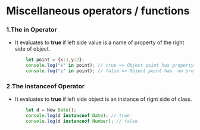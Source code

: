 # Miscellaneous operators / functions

### **1.The in Operator**
- It evaluates to **true** if left side value is a name of property of the right side of object.
    ```Javascript
        let point = {x:1,y:2};
        console.log("x" in point); // true => Object point has property named "x"
        console.log("z" in point); // false => Object point has  no property named "z"
    ```

### **2.The instanceof Operator**
- It evaluates to **true** if left side object is an instance of rignt side of class.
    ```Javascript
        let d = New Date();
        console.log(d instanceof Date); // true 
        console.log(d instanceof Number); // false 
    ```